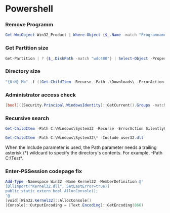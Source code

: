 # Powershell

### Remove Programm
```powershell
Get-WmiObject Win32_Product | Where-Object {$_.Name -match "Programname"} | % {$_.Uninstall} 
```

### Get Partition size
```powershell
Get-Partition | ? {$_.DiskPath -match "wdc480"} | Select-Object -Property DiskPath, AccessPaths, @{Name = "Size"; Expression = {"{0:N}" -f [Math]::Round($_.Size / 1Gb, 2)}} | Format-List
```

### Directory size
```powershell
"{0:N} Mb" -f ((Get-ChildItem -Recurse -Path .\Downloads\ -ErrorAction SilentlyContinue | Measure-Object -Property Length -Sum).Sum/1Mb)
```

### Administrator access check
```powershell
[bool]([Security.Principal.WindowsIdentity]::GetCurrent().Groups -match 'S-1-5-32-544')
```
### Recursive search
```powershell
Get-ChildItem -Path C:\Windows\System32 -Recurse -ErrorAction SilentlyContinue | select FullName | ? {$_.FullName -match "user32.dll"}
```
```powershell
Get-ChildItem -Path C:\Windows\System32\* -Include user32.dll
```
When the Include parameter is used, the Path parameter needs a trailing asterisk (*) wildcard to specify the directory's contents. For example, -Path C:\Test\*.

### Enter-PSSession codepage fix
```powershell
Add-Type -Namespace Win32 -Name Kernel32 -MemberDefinition @'
[DllImport("Kernel32.dll", SetLastError=true)]
public static extern bool AllocConsole();
'@
[void][Win32.Kernel32]::AllocConsole()
[Console]::OutputEncoding = [Text.Encoding]::GetEncoding(866)
```
